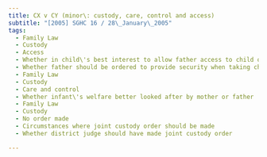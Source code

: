 ```yaml
---
title: CX v CY (minor\: custody, care, control and access) 
subtitle: "[2005] SGHC 16 / 28\_January\_2005"
tags:
  - Family Law
  - Custody
  - Access
  - Whether in child\'s best interest to allow father access to child out of jurisdiction
  - Whether father should be ordered to provide security when taking child out of jurisdiction
  - Family Law
  - Custody
  - Care and control
  - Whether infant\'s welfare better looked after by mother or father
  - Family Law
  - Custody
  - No order made
  - Circumstances where joint custody order should be made
  - Whether district judge should have made joint custody order

---
```


